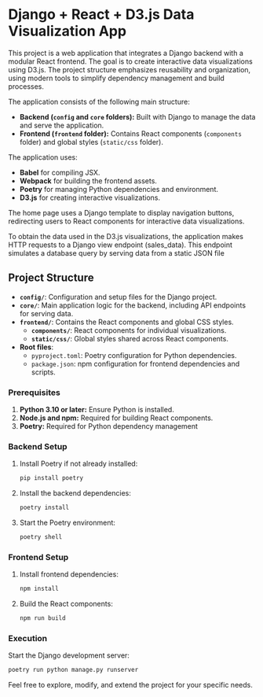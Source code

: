 # Django + React + D3.js Data Visualization App

This project is a web application that integrates a Django backend with a modular React frontend. The goal is to create interactive data visualizations using D3.js. The project structure emphasizes reusability and organization, using modern tools to simplify dependency management and build processes.

The application consists of the following main structure:
- **Backend (`config` and `core` folders):** Built with Django to manage the data and serve the application.
- **Frontend (`frontend` folder):** Contains React components (`components` folder) and global styles (`static/css` folder).

The application uses:
- **Babel** for compiling JSX.
- **Webpack** for building the frontend assets.
- **Poetry** for managing Python dependencies and environment.
- **D3.js** for creating interactive visualizations.

The home page uses a Django template to display navigation buttons, redirecting users to React components for interactive data visualizations.

To obtain the data used in the D3.js visualizations, the application makes HTTP requests to a Django view endpoint (sales_data). This endpoint simulates a database query by serving data from a static JSON file

## Project Structure
- **`config/`**: Configuration and setup files for the Django project.
- **`core/`**: Main application logic for the backend, including API endpoints for serving data.
- **`frontend/`**: Contains the React components and global CSS styles.
  - **`components/`**: React components for individual visualizations.
  - **`static/css/`**: Global styles shared across React components.
- **Root files**:
  - `pyproject.toml`: Poetry configuration for Python dependencies.
  - `package.json`: npm configuration for frontend dependencies and scripts.

### Prerequisites
1. **Python 3.10 or later:** Ensure Python is installed.
2. **Node.js and npm:** Required for building React components.
3. **Poetry:** Required for Python dependency management 

### Backend Setup
1. Install Poetry if not already installed:
   ```bash
   pip install poetry
   ```
2. Install the backend dependencies:
   ```bash
   poetry install
   ```
3. Start the Poetry environment:
   ```bash
   poetry shell
   ```

### Frontend Setup
1. Install frontend dependencies:
   ```bash
   npm install
   ```
2. Build the React components:
   ```bash
   npm run build
   ```

### Execution
Start the Django development server:
```bash
poetry run python manage.py runserver
```

Feel free to explore, modify, and extend the project for your specific needs.



